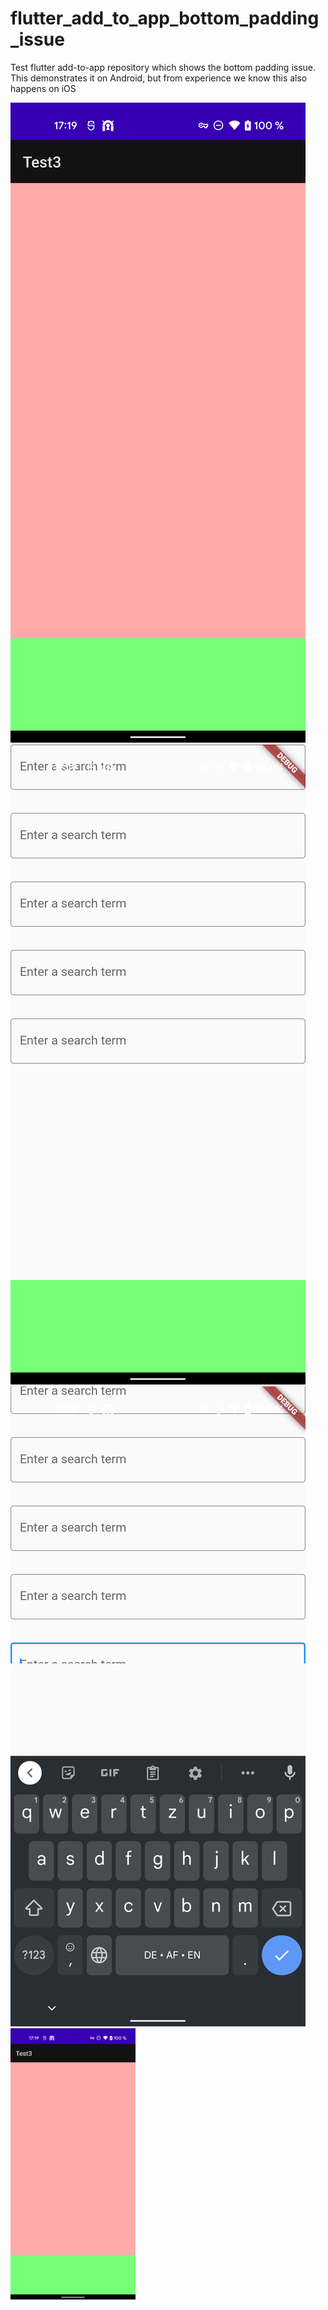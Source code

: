 # flutter_add_to_app_bottom_padding_issue
Test flutter add-to-app repository which shows the bottom padding issue. This demonstrates it on Android, but from experience we know this also happens on iOS

![Android without flutter](./1.png)
![Flutter fragment in android with keyboard closed](./2.png)
![Flutter fragment in android with keyboard open](./3.png)
<img src="./1.png" alt="drawing" width="200"/>